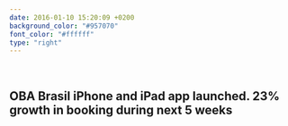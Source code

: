 ```yaml
---
date: 2016-01-10 15:20:09 +0200
background_color: "#957070"
font_color: "#ffffff"
type: "right"
---
```

<br/>

## **OBA Brasil iPhone and iPad app launched. 23% growth in booking during next 5 weeks**
